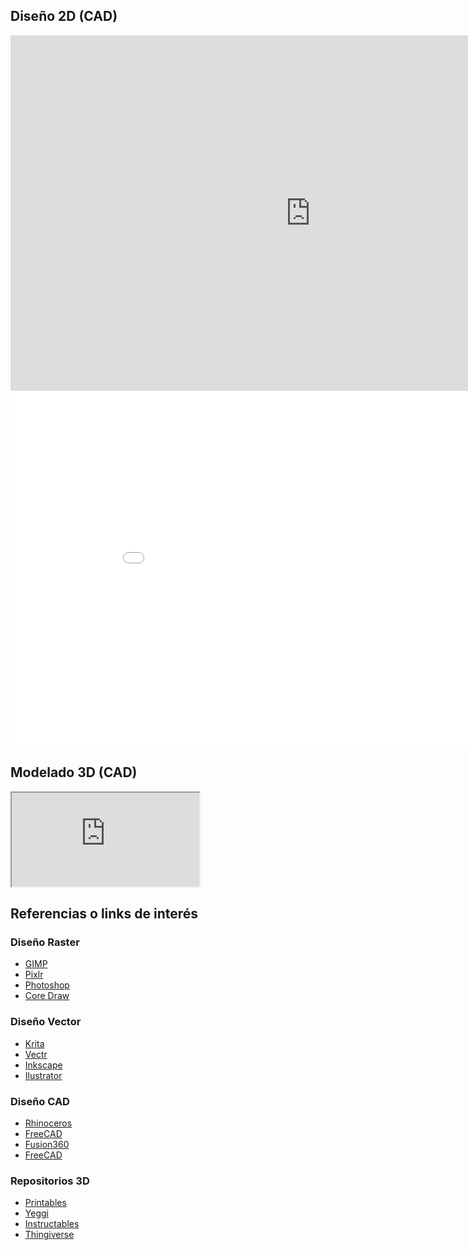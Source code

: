 ## Diseño 2D (CAD)

<iframe src="https://docs.google.com/presentation/d/e/2PACX-1vTnrVOPvgsYT0ADzUSC81botOUc47LhUz-gLwBjso54QvfczLNnceZYxIkFBaWy840JjGiP3Iz-wMYt/pub?start=false&loop=false&delayms=3000#" frameborder="0" width="960" height="569" allowfullscreen="true" mozallowfullscreen="true" webkitallowfullscreen="true"></iframe>

<iframe src="[https://docs.google.com/presentation/d/e/2PACX-1vRyRhXfNCAduO8Q47WdpjQ_QBo04VT5AH94GLpbbeqHVm-0bRnwSVbD-Ef1o_ngWrW3-90P_rcJ1LXC/](https://docs.google.com/presentation/d/e/2PACX-1vTnrVOPvgsYT0ADzUSC81botOUc47LhUz-gLwBjso54QvfczLNnceZYxIkFBaWy840JjGiP3Iz-wMYt/)embed?start=false&loop=false&delayms=3000" frameborder="0" width="960" height="569" allowfullscreen="true" mozallowfullscreen="true" webkitallowfullscreen="true"></iframe> 

## Modelado 3D (CAD)

<iframe src="https://docs.google.com/presentation/d/e/2PACX-1vTDKbiH7EHhKyCZLiGJ7Q8Mtru5_HtT5db2v8su9aPgeg740lS3xAbQOlVsHgyOA2mjkYcvC7GIE7YM/pub?start=false&loop=false&delayms=3000"></iframe>

## Referencias o links de interés

### Diseño Raster

* [GIMP](https://www.gimp.org/)
* [Pixlr](https://pixlr.com/es/)
* [Photoshop](https://www.adobe.com/es/products/photoshop.html)
* [Core Draw](https://www.coreldraw.com/la/)

### Diseño Vector

* [Krita](https://krita.org/en/)
* [Vectr](https://vectr.com/)
* [Inkscape](https://inkscape.org/es/)
* [Ilustrator](https://www.adobe.com/es/products/illustrator.html?promoid=RYGDN24L&mv=other)


### Diseño CAD

* [Rhinoceros](https://www.rhino3d.com/es/)
* [FreeCAD](https://www.freecadweb.org/)
* [Fusion360](https://www.autodesk.es/products/fusion-360/overview?term=1-YEAR&tab=subscription)
* [FreeCAD](https://www.freecadweb.org/)

### Repositorios 3D

* [Printables](https://www.printables.com/)
* [Yeggi](https://www.yeggi.com/)
* [Instructables](https://www.instructables.com/)
* [Thingiverse](https://www.thingiverse.com/)

